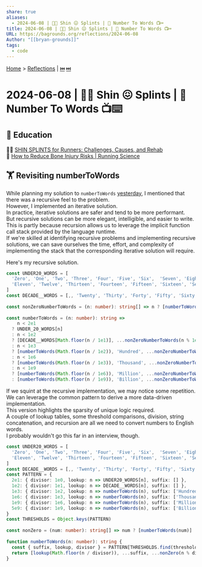 ```yaml
---
share: true
aliases:
  - 2024-06-08 | 🦵🏼 Shin 😖 Splints | 🧮 Number To Words 📺⌨️
title: 2024-06-08 | 🦵🏼 Shin 😖 Splints | 🧮 Number To Words 📺⌨️
URL: https://bagrounds.org/reflections/2024-06-08
Author: "[[bryan-grounds]]"
tags:
  - code
---
```

[Home](../index.md) > [Reflections](./index.md) | [⏮️](./2024-06-07.md) [⏭️](./2024-06-09.md)  
# 2024-06-08 | 🦵🏼 Shin 😖 Splints | 🧮 Number To Words 📺⌨️  
## 🧠 Education  
🦵🏻 [SHIN SPLINTS for Runners: Challenges, Causes, and Rehab](../videos/shin-splints-for-runners-challenges-causes-and-rehab.md)  
🦴 [How to Reduce Bone Injury Risks | Running Science](../videos/how-to-reduce-bone-injury-risks-running-science.md)  
  
## 🏋️ Revisiting numberToWords  
While planning my solution to `numberToWords` [yesterday](./2024-06-07.md#The%20(Revised)%20Solution), I mentioned that there was a recursive feel to the problem.  
However, I implemented an iterative solution.  
In practice, iterative solutions are safer and tend to be more performant.  
But recursive solutions can be more elegant, intelligible, and easier to write.  
This is partly because recursion allows us to leverage the implicit function call stack provided by the language runtime.  
If we're skilled at identifying recursive problems and implementing recursive solutions, we can save ourselves the time, effort, and complexity of implementing the stack that the corresponding iterative solution will require.  
  
Here's my recursive solution.  
  
```ts  
const UNDER20_WORDS = [  
  'Zero', 'One', 'Two', 'Three', 'Four', 'Five', 'Six',  'Seven', 'Eight', 'Nine', 'Ten',  
  'Eleven', 'Twelve', 'Thirteen', 'Fourteen', 'Fifteen', 'Sixteen', 'Seventeen', 'Eighteen', 'Nineteen'  
]  
const DECADE__WORDS = [,, 'Twenty', 'Thirty', 'Forty', 'Fifty', 'Sixty', 'Seventy', 'Eighty', 'Ninety']  
  
const nonZeroNumberToWords = (n: number): string[] => n ? [numberToWords(n)] : []  
  
const numberToWords = (n: number): string =>  
    n < 2e1  
  ? UNDER_20_WORDS[n]  
  : n < 1e2  
  ? [DECADE__WORDS[Math.floor(n / 1e1)], ...nonZeroNumberToWords(n % 1e1)].join(' ')  
  : n < 1e3  
  ? [numberToWords(Math.floor(n / 1e2)), 'Hundred', ...nonZeroNumberToWords(n % 1e2)].join(' ')  
  : n < 1e6  
  ? [numberToWords(Math.floor(n / 1e3)), 'Thousand', ...nonZeroNumberToWords(n % 1e3)].join(' ')  
  : n < 1e9  
  ? [numberToWords(Math.floor(n / 1e6)), 'Million', ...nonZeroNumberToWords(n % 1e6)].join(' ')  
  : [numberToWords(Math.floor(n / 1e9)), 'Billion', ...nonZeroNumberToWords(n % 1e9)].join(' ')  
```  
  
If we squint at the recursive implementation, we may notice some repetition.  
We can leverage the common pattern to derive a more data-driven implementation.  
This version highlights the sparsity of unique logic required.  
A couple of lookup tables, some threshold comparisons, division, string concatenation, and recursion are all we need to convert numbers to English words.  
I probably wouldn't go this far in an interview, though.  
  
```ts  
const UNDER20_WORDS = [  
  'Zero', 'One', 'Two', 'Three', 'Four', 'Five', 'Six',  'Seven', 'Eight', 'Nine', 'Ten',  
  'Eleven', 'Twelve', 'Thirteen', 'Fourteen', 'Fifteen', 'Sixteen', 'Seventeen', 'Eighteen', 'Nineteen'  
]  
const DECADE__WORDS = [,, 'Twenty', 'Thirty', 'Forty', 'Fifty', 'Sixty', 'Seventy', 'Eighty', 'Ninety']  
const PATTERN = {  
  2e1: { divisor: 1e0, lookup: n => UNDER20_WORDS[n], suffix: [] },  
  1e2: { divisor: 1e1, lookup: n => DECADE__WORDS[n], suffix: [] },  
  1e3: { divisor: 1e2, lookup: n => numberToWords(n), suffix: ['Hundred'] },  
  1e6: { divisor: 1e3, lookup: n => numberToWords(n), suffix: ['Thousand'] },  
  1e9: { divisor: 1e6, lookup: n => numberToWords(n), suffix: ['Million'] },  
  5e9: { divisor: 1e9, lookup: n => numberToWords(n), suffix: ['Billion'] },  
}  
const THRESHOLDS = Object.keys(PATTERN)  
  
const nonZero = (num: number): string[] => num ? [numberToWords(num)] : []  
  
function numberToWords(n: number): string {  
  const { suffix, lookup, divisor } = PATTERN[THRESHOLDS.find(threshold => n < +threshold)]  
  return [lookup(Math.floor(n / divisor)), ...suffix, ...nonZero(n % divisor)].join(' ')  
}  
```